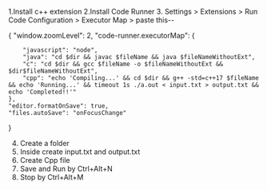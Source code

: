 1.Install c++ extension
2.Install Code Runner
3. Settings > Extensions > Run Code Configuration > Executor Map > paste this--

{
    "window.zoomLevel": 2,
    "code-runner.executorMap": {
    
        "javascript": "node",
        "java": "cd $dir && javac $fileName && java $fileNameWithoutExt",
        "c": "cd $dir && gcc $fileName -o $fileNameWithoutExt && $dir$fileNameWithoutExt",
        "cpp": "echo 'Compiling...' && cd $dir && g++ -std=c++17 $fileName  && echo 'Running...' && timeout 1s ./a.out < input.txt > output.txt && echo 'Completed!!'"
    },
    "editor.formatOnSave": true,
    "files.autoSave": "onFocusChange"
}

4. Create a folder
5. Inside create input.txt and output.txt
6. Create Cpp file
7. Save and Run by Ctrl+Alt+N
8. Stop by Ctrl+Alt+M
